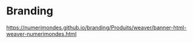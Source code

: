 # Branding

https://numerimondes.github.io/branding/Produits/weaver/banner-html-weaver-numerimondes.html
